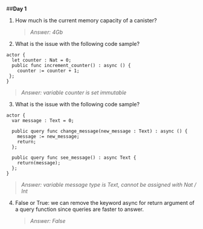 ##**Day 1**

1. How much is the current memory capacity of a canister?<br>
   >*Answer: 4Gb*

2. What is the issue with the following code sample?<br>
  ```
  actor {
    let counter : Nat = 0;
    public func increment_counter() : async () {
      counter := counter + 1;
   };
  }
  ```
   >*Answer: variable counter is set immutable*

3. What is the issue with the following code sample?<br>
  ```
  actor {
    var message : Text = 0;

    public query func change_message(new_message : Text) : async () {
      message := new_message;
      return;
    };
  
    public query func see_message() : async Text {
      return(message);
    };
  }
  ```
   >*Answer: variable message type is Text, cannot be assigned with Nat / Int*

4. False or True: we can remove the keyword async for return argument of a query function since queries are faster to answer.<br>
   >*Answer: False*
